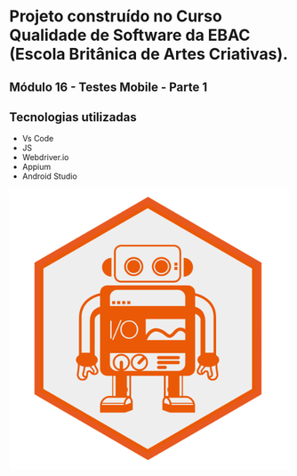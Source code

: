 # Projeto construído no Curso Qualidade de Software da EBAC (Escola Britânica de Artes Criativas).

## Módulo 16 - Testes Mobile - Parte 1
## Tecnologias utilizadas

- Vs Code
- JS
- Webdriver.io
- Appium
- Android Studio


![preview](./.github/preview.png)